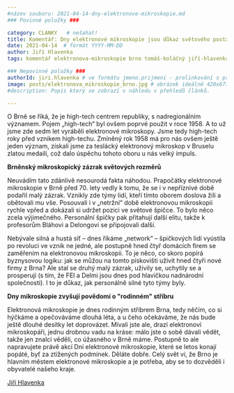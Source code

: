 ```yaml
---
#název souboru: 2021-04-14-dny-elektronove-mikroskopie.md
### Povinné položky ###

category: CLANKY   # nešahat!
title: Komentář: Dny elektronové mikroskopie jsou důkaz světového postavení Brna na poli high-tech
date: 2021-04-14  # formát YYYY-MM-DD
author: Jiří Hlavenka
tags: komentář elektronova-mikroskopie brno tomáš-koláčný jiří-hlavenka # kategorie odděleny mezerami, např. volby zemědělství životní-prostředí piráti (viz https://jihomoravsky.pirati.cz/tags/)

### Nepovinné položky ###
authorId: jiri.hlavenka # ve formátu jmeno.prijmeni - prolinkování s profilem přes uid
image: posts/elektronova_mikroskopie_brno.jpg # obrázek ideálně 420x677px minifikovaný přes https://tinypng.com/
#description: Popis který se zobrazí v náhledu v přehledů článků.

---
```


O Brně se říká, že je high-tech centrem republiky, s nadregionálním významem. Pojem „high-tech“ byl ovšem poprvé použit v roce 1958. A to už jsme zde sedm let vyráběli elektronové mikroskopy. Jsme tedy high-tech roky před vznikem high-techu. Zmíněný rok 1958 má pro nás ovšem ještě jeden význam, získali jsme za teslácký elektronový mikroskop v Bruselu zlatou medaili, což dalo úspěchu tohoto oboru u nás velký impuls. 

**Brněnský mikroskopický zázrak světových rozměrů**

Neuvádím tato zdánlivě nesourodá fakta náhodou. Prapočátky elektronové mikroskopie v Brně před 70. lety vedly k tomu, že se i v nepříznivé době podařil malý zázrak. Vznikly zde týmy lidí, kteří tímto oborem doslova žili a obětovali mu vše. Posouvali i v „netržní“ době elektronovou mikroskopii rychle vpřed a dokázali si udržet pozici ve světové špičce. To bylo něco zcela výjimečného. Personální špičky pak přitahují další elitu, takže k profesorům Bláhovi a Delongovi se připojovali další.  

Nebývale silná a hustá síť – dnes říkáme „network“ – špičkových lidí vyústila po revoluci ve vznik ne jedné, ale postupně hned čtyř domácích firem se zaměřením na elektronovou mikroskopii. To je něco, co skoro popírá byznysovou logiku: jak se můžou na tomto pískovišti uživit hned čtyři nové firmy z Brna? Ale stal se druhý malý zázrak, uživily se, uchytily se a prosperují (s tím, že FEI a Delmi jsou dnes pod hlavičkou nadnárodní společnosti). I to je důkaz, jak personálně silné tyto týmy byly.

**Dny mikroskopie zvyšují povědomí o "rodinném" stříbru**

Elektronová mikroskopie je dnes rodinným stříbrem Brna, tedy něčím, co si hýčkáme a opečováváme dlouhá léta, a u čeho očekáváme, že nás bude ještě dlouhé desítky let doprovázet. Mívali jste ale, drazí elektronoví mikroskopáři, jednu drobnou vadu na kráse: málo jste o sobě dávali vědět, takže jen znalci věděli, co úžasného v Brně máme. Postupně to ale napravujete právě akcí Dní elektronové mikroskopie, které se letos konají popáté, byť za ztížených podmínek. Děláte dobře. Celý svět ví, že Brno je hlavním městem elektronové mikroskopie a je potřeba, aby se to dozvěděli i obyvatelé našeho kraje.

[Jiří Hlavenka](https://jihomoravsky.pirati.cz/lide/jiri-hlavenka/)

